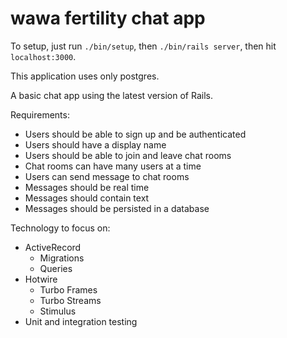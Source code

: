 # wawa fertility chat app

To setup, just run `./bin/setup`, then `./bin/rails server`, then hit `localhost:3000`.

This application uses only postgres.

A basic chat app using the latest version of Rails.

Requirements:
* Users should be able to sign up and be authenticated
* Users should have a display name
* Users should be able to join and leave chat rooms
* Chat rooms can have many users at a time
* Users can send message to chat rooms
* Messages should be real time
* Messages should contain text
* Messages should be persisted in a database

Technology to focus on:
* ActiveRecord
    * Migrations
    * Queries
* Hotwire
    * Turbo Frames
    * Turbo Streams
    * Stimulus
* Unit and integration testing
